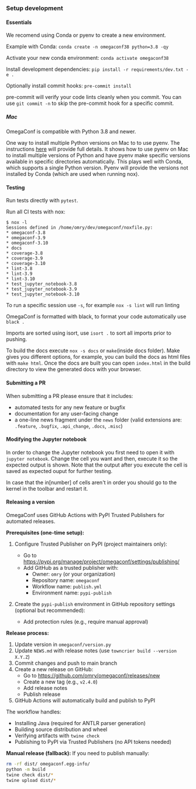 ### Setup development

#### Essentials

We recomend using Conda or pyenv to create a new environment.

Example with Conda: `conda create -n omegaconf38 python=3.8 -qy`

Activate your new conda environment: `conda activate omegaconf38`

Install development dependencies: `pip install -r requirements/dev.txt -e .`

Optionally install commit hooks: `pre-commit install`

pre-commit will verify your code lints cleanly when you commit. You can use `git commit -n` to skip the pre-commit hook for a specific commit.

##### Mac
OmegaConf is compatible with Python 3.8 and newer.

One way to install multiple Python versions on Mac to to use pyenv.
The instructions [here](https://github.com/GoogleCloudPlatform/python-docs-samples/blob/master/MAC_SETUP.md)
will provide full details. It shows how to use pyenv on Mac to install multiple versions of Python and have
pyenv make specific versions available in specific directories automatically.
This plays well with Conda, which supports a single Python version. Pyenv will provide the versions not installed by Conda (which are used when running nox).

#### Testing
Run tests directly with `pytest`.

Run all CI tests with nox:

```
$ nox -l
Sessions defined in /home/omry/dev/omegaconf/noxfile.py:
* omegaconf-3.8
* omegaconf-3.9
* omegaconf-3.10
* docs
* coverage-3.8
* coverage-3.9
* coverage-3.10
* lint-3.8
* lint-3.9
* lint-3.10
* test_jupyter_notebook-3.8
* test_jupyter_notebook-3.9
* test_jupyter_notebook-3.10
```

To run a specific session use `-s`, for example `nox -s lint` will run linting


OmegaConf is formatted with black, to format your code automatically use `black .`

Imports are sorted using isort, use `isort .` to sort all imports prior to pushing.

To build the docs execute `nox -s docs` or `make`(inside docs folder). Make gives you different options, for example, you can build the docs as html files with `make html`. Once the docs are built you can open `index.html` in the build directory to view the generated docs with your browser.

#### Submitting a PR

When submitting a PR please ensure that it includes:
- automated tests for any new feature or bugfix
- documentation for any user-facing change
- a one-line news fragment under the `news` folder (valid extensions are: `.feature`, `.bugfix`, `.api_change`, `.docs`, `.misc`)

#### Modifying the Jupyter notebook

In order to change the Jupyter notebook you first need to open it with `jupyter notebook`.
Change the cell you want and then, execute it so the expected output is shown.
Note that the output after you execute the cell is saved as expected ouput for further
testing.

In case that the in[number] of cells aren't in order you should go to the
kernel in the toolbar and restart it.

#### Releasing a version

OmegaConf uses GitHub Actions with PyPI Trusted Publishers for automated releases.

**Prerequisites (one-time setup):**
1. Configure Trusted Publisher on PyPI (project maintainers only):
   - Go to https://pypi.org/manage/project/omegaconf/settings/publishing/
   - Add GitHub as a trusted publisher with:
     - Owner: `omry` (or your organization)
     - Repository name: `omegaconf`
     - Workflow name: `publish.yml`
     - Environment name: `pypi-publish`

2. Create the `pypi-publish` environment in GitHub repository settings (optional but recommended):
   - Add protection rules (e.g., require manual approval)

**Release process:**
1. Update version in `omegaconf/version.py`
2. Update `NEWS.md` with release notes (use `towncrier build --version X.Y.Z`)
3. Commit changes and push to main branch
4. Create a new release on GitHub:
   - Go to https://github.com/omry/omegaconf/releases/new
   - Create a new tag (e.g., `v2.4.0`)
   - Add release notes
   - Publish release
5. GitHub Actions will automatically build and publish to PyPI

The workflow handles:
- Installing Java (required for ANTLR parser generation)
- Building source distribution and wheel
- Verifying artifacts with `twine check`
- Publishing to PyPI via Trusted Publishers (no API tokens needed)

**Manual release (fallback):**
If you need to publish manually:
```bash
rm -rf dist/ omegaconf.egg-info/
python -m build
twine check dist/*
twine upload dist/*
```

